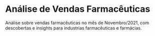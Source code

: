 # Análise de Vendas Farmacêuticas
Análise sobre vendas farmacêuticas no mês de Novembro/2021, com descobertas e insights para industrias farmacêuticas e farmácias.
